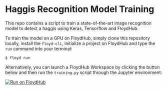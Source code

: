 # Haggis Recognition Model Training

This repo contains a script to train a state-of-the-art image recognition model to detect a haggis using Keras, Tensorflow and FloydHub.

To train the model on a GPU on FloydHub, simply clone this repository locally, install the `floyd-cli`, initialize a project on FloydHub and type the `run` command into your terminal:

```$ floyd run```

Alternatively, you can launch a FloydHub Workspace by clicking the button below and then run the `training.py` script through the Jupyter environment:

[![Run on FloydHub](https://static.floydhub.com/button/button-small.svg)](https://floydhub.com/run?template=https://github.com/euanwielewski/floydhub-haggis-detector)